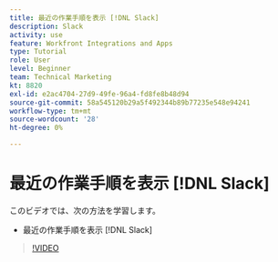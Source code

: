 ```yaml
---
title: 最近の作業手順を表示 [!DNL Slack]
description: Slack
activity: use
feature: Workfront Integrations and Apps
type: Tutorial
role: User
level: Beginner
team: Technical Marketing
kt: 8820
exl-id: e2ac4704-27d9-49fe-96a4-fd8fe8b48d94
source-git-commit: 58a545120b29a5f492344b89b77235e548e94241
workflow-type: tm+mt
source-wordcount: '28'
ht-degree: 0%

---
```


# 最近の作業手順を表示 [!DNL Slack]

このビデオでは、次の方法を学習します。

* 最近の作業手順を表示 [!DNL Slack]

>[!VIDEO](https://video.tv.adobe.com/v/335120/?quality=12)
